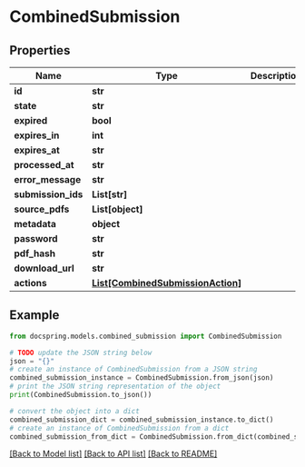 # CombinedSubmission


## Properties

Name | Type | Description | Notes
------------ | ------------- | ------------- | -------------
**id** | **str** |  | 
**state** | **str** |  | 
**expired** | **bool** |  | 
**expires_in** | **int** |  | 
**expires_at** | **str** |  | 
**processed_at** | **str** |  | 
**error_message** | **str** |  | 
**submission_ids** | **List[str]** |  | 
**source_pdfs** | **List[object]** |  | 
**metadata** | **object** |  | 
**password** | **str** |  | 
**pdf_hash** | **str** |  | 
**download_url** | **str** |  | 
**actions** | [**List[CombinedSubmissionAction]**](CombinedSubmissionAction.md) |  | 

## Example

```python
from docspring.models.combined_submission import CombinedSubmission

# TODO update the JSON string below
json = "{}"
# create an instance of CombinedSubmission from a JSON string
combined_submission_instance = CombinedSubmission.from_json(json)
# print the JSON string representation of the object
print(CombinedSubmission.to_json())

# convert the object into a dict
combined_submission_dict = combined_submission_instance.to_dict()
# create an instance of CombinedSubmission from a dict
combined_submission_from_dict = CombinedSubmission.from_dict(combined_submission_dict)
```
[[Back to Model list]](../README.md#documentation-for-models) [[Back to API list]](../README.md#documentation-for-api-endpoints) [[Back to README]](../README.md)


